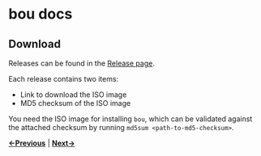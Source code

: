 bou docs
========

Download
--------

Releases can be found in the [Release page](https://github.com/oscillatingworks/bou/releases).

Each release contains two items:

- Link to download the ISO image
- MD5 checksum of the ISO image

You need the ISO image for installing `bou`, which can be validated against the attached
checksum by running `md5sum <path-to-md5-checksum>`.

**[←Previous](README.md)** | **[Next→](install.md)**
